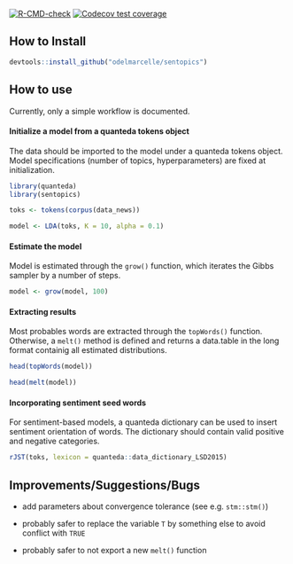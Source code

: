 <!-- badges: start -->
[![R-CMD-check](https://github.com/odelmarcelle/sentopics/workflows/R-CMD-check/badge.svg)](https://github.com/odelmarcelle/sentopics/actions)
[![Codecov test coverage](https://codecov.io/gh/odelmarcelle/sentopics/branch/master/graph/badge.svg?token=V6M82L4ZCX)](https://codecov.io/gh/odelmarcelle/sentopics?branch=master)
<!-- badges: end -->


## How to Install

``` r
devtools::install_github("odelmarcelle/sentopics") 
```

## How to use

Currently, only a simple workflow is documented.

#### Initialize a model from a quanteda tokens object

The data should be imported to the model under a quanteda tokens object.
Model specifications (number of topics, hyperparameters) are fixed at initialization.

``` r
library(quanteda)
library(sentopics)

toks <- tokens(corpus(data_news))

model <- LDA(toks, K = 10, alpha = 0.1)
```

#### Estimate the model

Model is estimated through the `grow()` function, which iterates the Gibbs sampler by a number of steps.

``` r
model <- grow(model, 100)
```

#### Extracting results

Most probables words are extracted through the `topWords()` function. Otherwise, a `melt()` method is
defined and returns a data.table in the long format containig all estimated distributions.

``` r
head(topWords(model))

head(melt(model))
```

#### Incorporating sentiment seed words

For sentiment-based models, a quanteda dictionary can be used to insert sentiment orientation of words.
The dictionary should contain valid positive and negative categories.

``` r
rJST(toks, lexicon = quanteda::data_dictionary_LSD2015)
```


## Improvements/Suggestions/Bugs

- add parameters about convergence tolerance (see e.g. `stm::stm()`)

- probably safer to replace the variable `T` by something else to avoid conflict with `TRUE`

- probably safer to not export a new `melt()` function

